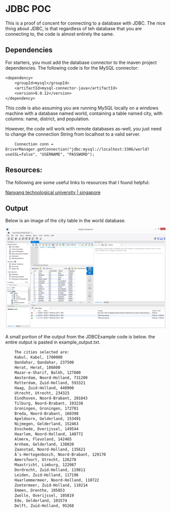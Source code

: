 # JDBC POC

This is a proof of concent for connecting to a database with JDBC. The nice thing about JDBC, is that regardless of teh database that you are connecting to, the code is almost entirely the same.

## Dependencies

For starters, you must add the database connector to the maven project dependencies. The following code is for the MySQL connector:

```
<dependency>
    <groupId>mysql</groupId>
    <artifactId>mysql-connector-java</artifactId>
    <version>8.0.12</version>
</dependency>
```

This code is also assuming you are running MySQL locally on a windows machine with a database named world, containing a table named city, with columns: name, district, and population.

However, the code will work with remote databases as-well, you just need to change the connection String from localhost to a valid server.

```
    Connection conn = DriverManager.getConnection("jdbc:mysql://localhost:3306/world?useSSL=false", "USERNAME", "PASSWORD");
```

## Resources:

The following are some useful links to resources that I found helpful:

[Nanyang technological university | singapore](http://www.ntu.edu.sg/home/ehchua/programming/java/jdbc_basic.html)

## Output

Below is an image of the city table in the world database.

![image](./mysqldbscreenshot.png)

A small portion of the output from the JDBCExample code is below. the entire output is pasted in example_output.txt.

```
    The cities selected are:
    Kabul, Kabol, 1780000
    Qandahar, Qandahar, 237500
    Herat, Herat, 186800
    Mazar-e-Sharif, Balkh, 127800
    Amsterdam, Noord-Holland, 731200
    Rotterdam, Zuid-Holland, 593321
    Haag, Zuid-Holland, 440900
    Utrecht, Utrecht, 234323
    Eindhoven, Noord-Brabant, 201843
    Tilburg, Noord-Brabant, 193238
    Groningen, Groningen, 172701
    Breda, Noord-Brabant, 160398
    Apeldoorn, Gelderland, 153491
    Nijmegen, Gelderland, 152463
    Enschede, Overijssel, 149544
    Haarlem, Noord-Holland, 148772
    Almere, Flevoland, 142465
    Arnhem, Gelderland, 138020
    Zaanstad, Noord-Holland, 135621
    Â´s-Hertogenbosch, Noord-Brabant, 129170
    Amersfoort, Utrecht, 126270
    Maastricht, Limburg, 122087
    Dordrecht, Zuid-Holland, 119811
    Leiden, Zuid-Holland, 117196
    Haarlemmermeer, Noord-Holland, 110722
    Zoetermeer, Zuid-Holland, 110214
    Emmen, Drenthe, 105853
    Zwolle, Overijssel, 105819
    Ede, Gelderland, 101574
    Delft, Zuid-Holland, 95268
```